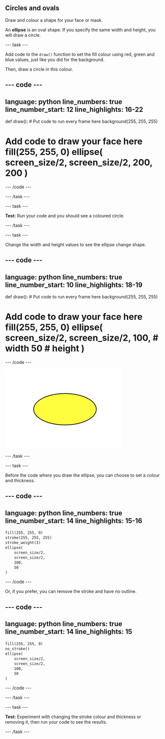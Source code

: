 ## Circles and ovals

Draw and colour a shape for your face or mask.

An **ellipse** is an oval shape. If you specify the same width and height, you will draw a circle.

--- task ---

Add code to the `draw()` function to set the fill colour using red, green and blue values, just like you did for the background.

Then, draw a circle in this colour.

--- code ---
---
language: python line_numbers: true line_number_start: 12
line_highlights: 16-22
---

def draw(): # Put code to run every frame here background(255, 255, 255)  
# Add code to draw your face here fill(255, 255, 0) ellipse( screen_size/2, screen_size/2, 200, 200 )

--- /code ---

--- /task ---

--- task ---

**Test:** Run your code and you should see a coloured circle.

--- /task ---

--- task ---

Change the width and height values to see the ellipse change shape.

--- code ---
---
language: python line_numbers: true line_number_start: 10
line_highlights: 18-19
---

def draw(): # Put code to run every frame here background(255, 255, 255)  
# Add code to draw your face here fill(255, 255, 0) ellipse( screen_size/2, screen_size/2, 100, # width 50   # height )

--- /code ---

![A yellow ellipse which is wider than it is tall.](images/change_shape.png)

--- /task ---

--- task ---

Before the code where you draw the ellipse, you can choose to set a colour and thickness.


--- code ---
---
language: python line_numbers: true line_number_start: 14
line_highlights: 15-16
---

    fill(255, 255, 0) 
    stroke(255, 255, 255)  
    stroke_weight(3)
    ellipse(
        screen_size/2, 
        screen_size/2, 
        100, 
        50
    )

--- /code ---

Or, if you prefer, you can remove the stroke and have no outline.

--- code ---
---
language: python line_numbers: true line_number_start: 14
line_highlights: 15
---

    fill(255, 255, 0) 
    no_stroke()
    ellipse(
        screen_size/2, 
        screen_size/2, 
        100, 
        50
    )

--- /code ---

--- /task ---

--- task ---

**Test:** Experiment with changing the stroke colour and thickness or removing it, then run your code to see the results.

--- /task ---